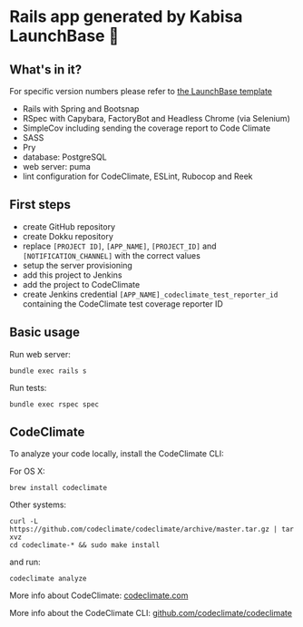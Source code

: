 # Rails app generated by Kabisa LaunchBase :rocket:

## What's in it?

For specific version numbers please refer to
[the LaunchBase template](https://github.com/kabisa/launch-base/tree/master/templates/launch_base_default_template.rb)

- Rails with Spring and Bootsnap
- RSpec with Capybara, FactoryBot and Headless Chrome (via Selenium)
- SimpleCov including sending the coverage report to Code Climate
- SASS
- Pry
- database: PostgreSQL
- web server: puma
- lint configuration for CodeClimate, ESLint, Rubocop and Reek

## First steps

- create GitHub repository
- create Dokku repository
- replace `[PROJECT ID]`, `[APP_NAME]`, `[PROJECT_ID]` and `[NOTIFICATION_CHANNEL]` with the correct values
- setup the server provisioning
- add this project to Jenkins
- add the project to CodeClimate
- create Jenkins credential `[APP_NAME]_codeclimate_test_reporter_id` containing the CodeClimate test
  coverage reporter ID

## Basic usage

Run web server:

```
bundle exec rails s
```

Run tests:

```
bundle exec rspec spec
```

## CodeClimate

To analyze your code locally, install the CodeClimate CLI:

For OS X:

```
brew install codeclimate
```

Other systems:

```
curl -L https://github.com/codeclimate/codeclimate/archive/master.tar.gz | tar xvz
cd codeclimate-* && sudo make install
```

and run:

```
codeclimate analyze
```

More info about CodeClimate: [codeclimate.com](https://codeclimate.com)

More info about the CodeClimate CLI: [github.com/codeclimate/codeclimate](https://github.com/codeclimate/codeclimate)
